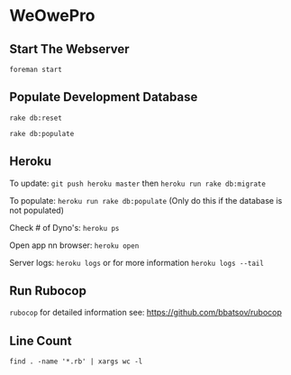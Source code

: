 # WeOwePro

## Start The Webserver
`foreman start`

## Populate Development Database

`rake db:reset`

`rake db:populate` 

## Heroku
To update: `git push heroku master` then `heroku run rake db:migrate`

To populate: `heroku run rake db:populate` (Only do this if the database is not populated)

Check # of Dyno's: `heroku ps`

Open app nn browser: `heroku open`

Server logs: `heroku logs` or for more information `heroku logs --tail`

## Run Rubocop

`rubocop` for detailed information see: https://github.com/bbatsov/rubocop

## Line Count
`find . -name '*.rb' | xargs wc -l`
